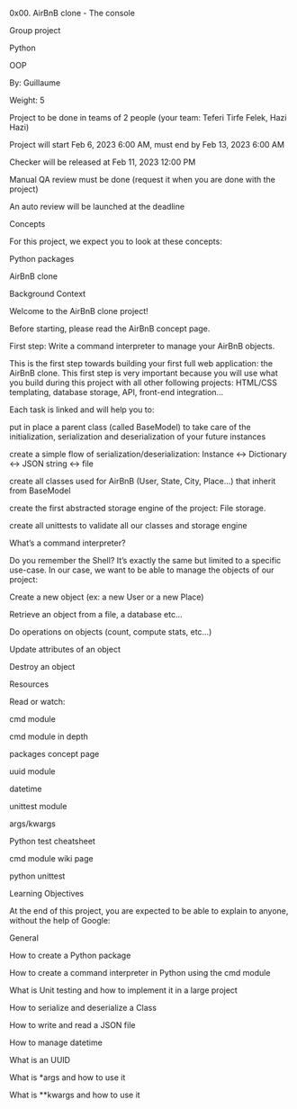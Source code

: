 0x00. AirBnB clone - The console

Group project

Python

OOP

 By: Guillaume

 Weight: 5

 Project to be done in teams of 2 people (your team: Teferi Tirfe Felek, Hazi Hazi)

 Project will start Feb 6, 2023 6:00 AM, must end by Feb 13, 2023 6:00 AM

 Checker will be released at Feb 11, 2023 12:00 PM

 Manual QA review must be done (request it when you are done with the project)

 An auto review will be launched at the deadline

Concepts

For this project, we expect you to look at these concepts:



Python packages

AirBnB clone





Background Context

Welcome to the AirBnB clone project!

Before starting, please read the AirBnB concept page.













First step: Write a command interpreter to manage your AirBnB objects.

This is the first step towards building your first full web application: the AirBnB clone. This first step is very important because you will use what you build during this project with all other following projects: HTML/CSS templating, database storage, API, front-end integration…



Each task is linked and will help you to:



put in place a parent class (called BaseModel) to take care of the initialization, serialization and deserialization of your future instances

create a simple flow of serialization/deserialization: Instance <-> Dictionary <-> JSON string <-> file

create all classes used for AirBnB (User, State, City, Place…) that inherit from BaseModel

create the first abstracted storage engine of the project: File storage.

create all unittests to validate all our classes and storage engine

What’s a command interpreter?

Do you remember the Shell? It’s exactly the same but limited to a specific use-case. In our case, we want to be able to manage the objects of our project:



Create a new object (ex: a new User or a new Place)

Retrieve an object from a file, a database etc…

Do operations on objects (count, compute stats, etc…)

Update attributes of an object

Destroy an object

Resources

Read or watch:



cmd module

cmd module in depth

packages concept page

uuid module

datetime

unittest module

args/kwargs

Python test cheatsheet

cmd module wiki page

python unittest

Learning Objectives

At the end of this project, you are expected to be able to explain to anyone, without the help of Google:



General

How to create a Python package

How to create a command interpreter in Python using the cmd module

What is Unit testing and how to implement it in a large project

How to serialize and deserialize a Class

How to write and read a JSON file

How to manage datetime

What is an UUID

What is *args and how to use it

What is **kwargs and how to use it

